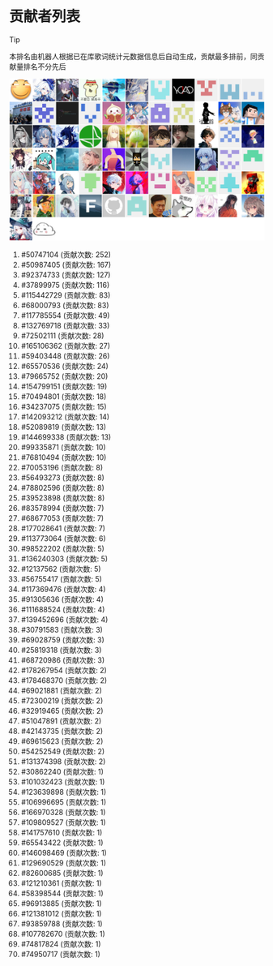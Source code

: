 # 贡献者列表

> [!TIP]
> 本排名由机器人根据已在库歌词统计元数据信息后自动生成，贡献最多排前，同贡献量排名不分先后

![贡献者头像画廊](./CONTRIBUTORS.svg)

1. #50747104 (贡献次数: 252)
2. #50987405 (贡献次数: 167)
3. #92374733 (贡献次数: 127)
4. #37899975 (贡献次数: 116)
5. #115442729 (贡献次数: 83)
6. #68000793 (贡献次数: 83)
7. #117785554 (贡献次数: 49)
8. #132769718 (贡献次数: 33)
9. #72502111 (贡献次数: 28)
10. #165106362 (贡献次数: 27)
11. #59403448 (贡献次数: 26)
12. #65570536 (贡献次数: 24)
13. #79665752 (贡献次数: 20)
14. #154799151 (贡献次数: 19)
15. #70494801 (贡献次数: 18)
16. #34237075 (贡献次数: 15)
17. #142093212 (贡献次数: 14)
18. #52089819 (贡献次数: 13)
19. #144699338 (贡献次数: 13)
20. #99335871 (贡献次数: 10)
21. #76810494 (贡献次数: 10)
22. #70053196 (贡献次数: 8)
23. #56493273 (贡献次数: 8)
24. #78802596 (贡献次数: 8)
25. #39523898 (贡献次数: 8)
26. #83578994 (贡献次数: 7)
27. #68677053 (贡献次数: 7)
28. #177028641 (贡献次数: 7)
29. #113773064 (贡献次数: 6)
30. #98522202 (贡献次数: 5)
31. #136240303 (贡献次数: 5)
32. #12137562 (贡献次数: 5)
33. #56755417 (贡献次数: 5)
34. #117369476 (贡献次数: 4)
35. #91305636 (贡献次数: 4)
36. #111688524 (贡献次数: 4)
37. #139452696 (贡献次数: 4)
38. #30791583 (贡献次数: 3)
39. #69028759 (贡献次数: 3)
40. #25819318 (贡献次数: 3)
41. #68720986 (贡献次数: 3)
42. #178267954 (贡献次数: 2)
43. #178468370 (贡献次数: 2)
44. #69021881 (贡献次数: 2)
45. #72300219 (贡献次数: 2)
46. #32919465 (贡献次数: 2)
47. #51047891 (贡献次数: 2)
48. #42143735 (贡献次数: 2)
49. #69615623 (贡献次数: 2)
50. #54252549 (贡献次数: 2)
51. #131374398 (贡献次数: 2)
52. #30862240 (贡献次数: 1)
53. #101032423 (贡献次数: 1)
54. #123639898 (贡献次数: 1)
55. #106996695 (贡献次数: 1)
56. #166970328 (贡献次数: 1)
57. #109809527 (贡献次数: 1)
58. #141757610 (贡献次数: 1)
59. #65543422 (贡献次数: 1)
60. #146098469 (贡献次数: 1)
61. #129690529 (贡献次数: 1)
62. #82600685 (贡献次数: 1)
63. #121210361 (贡献次数: 1)
64. #58398544 (贡献次数: 1)
65. #96913885 (贡献次数: 1)
66. #121381012 (贡献次数: 1)
67. #93859788 (贡献次数: 1)
68. #107782670 (贡献次数: 1)
69. #74817824 (贡献次数: 1)
70. #74950717 (贡献次数: 1)

